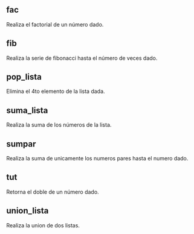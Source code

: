 ## fac

Realiza el factorial de un número dado.

## fib

Realiza la serie de fibonacci hasta el número de veces dado.

## pop_lista

Elimina el 4to elemento de la lista dada.

## suma_lista

Realiza la suma de los números de la lista.

## sumpar

Realiza la suma de unicamente los numeros pares hasta el numero dado.

## tut

Retorna el doble de un número dado.

## union_lista

Realiza la union de dos listas.
